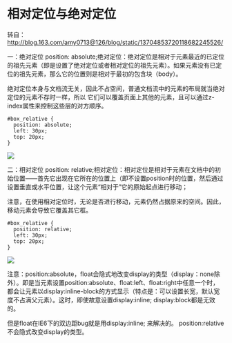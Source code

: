 # 相对定位与绝对定位 #



转自：http://blog.163.com/amy0713@126/blog/static/13704853720118682245526/



一：绝对定位
position: absolute;绝对定位：绝对定位是相对于元素最近的已定位的祖先元素（即是设置了绝对定位或者相对定位的祖先元素）。如果元素没有已定位的祖先元素，那么它的位置则是相对于最初的包含块（body）。

绝对定位本身与文档流无关，因此不占空间，普通文档流中的元素的布局就当绝对定位的元素不存时一样，所以 它们可以覆盖页面上其他的元素，且可以通过z-index属性来控制这些层的对方顺序。

    #box_relative {
      position: absolute;
      left: 30px;
      top: 20px;
    }
 

![](http://i.imgur.com/Q1zM7dc.jpg)
 
 
二：相对定位
position: relative;相对定位：相对定位是相对于元素在文档中的初始位置——首先它出现在它所在的位置上（即不设置position时的位置，然后通过设置垂直或水平位置，让这个元素“相对于”它的原始起点进行移动；

注意，在使用相对定位时，无论是否进行移动，元素仍然占据原来的空间。因此，移动元素会导致它覆盖其它框。


    #box_relative {
      position: relative;
      left: 30px;
      top: 20px;
    }
    

![](http://i.imgur.com/L4zSIqV.jpg)


注意：position:absolute，float会隐式地改变display的类型（display：none除外）。即是当元素设置position:absolute、float:left、float:right中任意一个时，都会让元素以display:inline-block的方式显示（特点是：可以设置长宽，默认宽度不占满父元素）。这时，即使故意设置display:inline; display:block都是无效的。

但是float在IE6下的双边距bug就是用display:inline; 来解决的。
position:relative不会隐式改变display的类型。